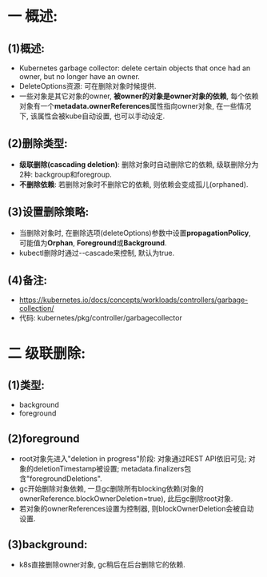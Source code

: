 # 一 概述:
## (1)概述:
- Kubernetes garbage collector: delete certain objects that once had an owner, but no longer have an owner.
- DeleteOptions资源: 可在删除对象时候提供.
- 一些对象是其它对象的owner, **被owner的对象是owner对象的依赖**, 每个依赖对象有一个**metadata.ownerReferences**属性指向owner对象, 在一些情况下, 该属性会被kube自动设置, 也可以手动设定.

## (2)删除类型:
- **级联删除(cascading deletion)**: 删除对象时自动删除它的依赖, 级联删除分为2种: backgroup和foregroup.
- **不删除依赖**: 若删除对象时不删除它的依赖, 则依赖会变成孤儿(orphaned).

## (3)设置删除策略:
- 当删除对象时, 在删除选项(deleteOptions)参数中设置**propagationPolicy**, 可能值为**Orphan**, **Foreground**或**Background**.
- kubectl删除时通过--cascade来控制, 默认为true.

## (4)备注:
- https://kubernetes.io/docs/concepts/workloads/controllers/garbage-collection/
- 代码: kubernetes/pkg/controller/garbagecollector

# 二 级联删除:
## (1)类型:
- background
- foreground

## (2)foreground
- root对象先进入"deletion in progress"阶段: 对象通过REST API依旧可见; 对象的deletionTimestamp被设置; metadata.finalizers包含"foregroundDeletions".
- gc开始删除对象依赖, 一旦gc删除所有blocking依赖(对象的ownerReference.blockOwnerDeletion=true), 此后gc删除root对象.
- 若对象的ownerReferences设置为控制器, 则blockOwnerDeletion会被自动设置.

## (3)background:
- k8s直接删除owner对象, gc稍后在后台删除它的依赖.
